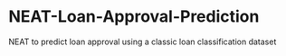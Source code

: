 # NEAT-Loan-Approval-Prediction
NEAT to predict loan approval using a classic loan classification dataset
